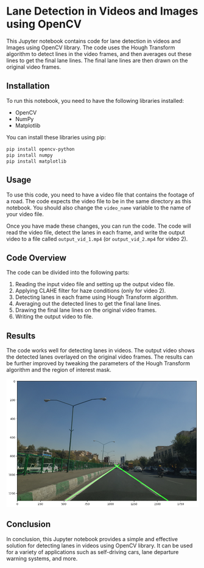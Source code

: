 # Lane Detection in Videos and Images using OpenCV

This Jupyter notebook contains code for lane detection in videos and Images using OpenCV library. The code uses the Hough Transform
algorithm to detect lines in the video frames, and then averages out these lines to get the final lane lines. The final
lane lines are then drawn on the original video frames.

## Installation

To run this notebook, you need to have the following libraries installed:

- OpenCV
- NumPy
- Matplotlib

You can install these libraries using pip:

```
pip install opencv-python
pip install numpy
pip install matplotlib
```

## Usage

To use this code, you need to have a video file that contains the footage of a road. The code expects the video file to
be in the same directory as this notebook. You should also change the `video_name` variable to the name of your video
file.

Once you have made these changes, you can run the code. The code will read the video file, detect the lanes in each
frame, and write the output video to a file called `output_vid_1.mp4` (or `output_vid_2.mp4` for video 2).

## Code Overview

The code can be divided into the following parts:

1. Reading the input video file and setting up the output video file.
2. Applying CLAHE filter for haze conditions (only for video 2).
3. Detecting lanes in each frame using Hough Transform algorithm.
4. Averaging out the detected lines to get the final lane lines.
5. Drawing the final lane lines on the original video frames.
6. Writing the output video to file.

## Results

The code works well for detecting lanes in videos. The output video shows the detected lanes overlayed on the original
video frames. The results can be further improved by tweaking the parameters of the Hough Transform algorithm and the
region of interest mask.

![img.png](img.png)
## Conclusion

In conclusion, this Jupyter notebook provides a simple and effective solution for detecting lanes in videos using OpenCV
library. It can be used for a variety of applications such as self-driving cars, lane departure warning systems, and
more.